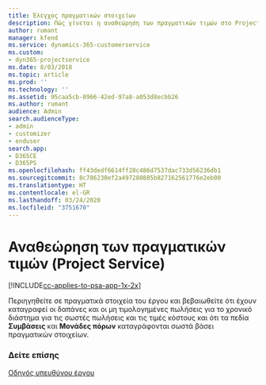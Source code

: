 ```yaml
---
title: Έλεγχος πραγματικών στοιχείων
description: Πώς γίνεται η αναθεώρηση των πραγματικών τιμών στο Project Service
author: rumant
manager: kfend
ms.service: dynamics-365-customerservice
ms.custom:
- dyn365-projectservice
ms.date: 8/03/2018
ms.topic: article
ms.prod: ''
ms.technology: ''
ms.assetid: 95caa5cb-8966-42ed-97a8-a053d8ecbb26
ms.author: rumant
audience: Admin
search.audienceType:
- admin
- customizer
- enduser
search.app:
- D365CE
- D365PS
ms.openlocfilehash: ff43dedf6614ff28c486d7537dac733d56236db1
ms.sourcegitcommit: 8c786230ef2a497280885b827162561776e2eb00
ms.translationtype: HT
ms.contentlocale: el-GR
ms.lasthandoff: 03/24/2020
ms.locfileid: "3751670"
---
```

# <a name="review-project-actuals-project-service"></a>Αναθεώρηση των πραγματικών τιμών (Project Service)

[!INCLUDE[cc-applies-to-psa-app-1x-2x](../includes/cc-applies-to-psa-app-1x-2x.md)]

Περιηγηθείτε σε πραγματικά στοιχεία του έργου και βεβαιωθείτε ότι έχουν καταγραφεί οι δαπάνες και οι μη τιμολογημένες πωλήσεις για το χρονικό διάστημα για τις σωστές πωλήσεις και τις τιμές κόστους και ότι τα πεδία **Συμβάσεις** και **Μονάδες πόρων** καταγράφονται σωστά βάσει πραγματικών στοιχείων.  
  
### <a name="see-also"></a>Δείτε επίσης  
 [Οδηγός υπευθύνου έργου](../project-service/project-manager-guide.md)
